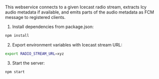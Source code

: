 This webservice connects to a given Icecast radio stream, extracts Icy audio metadata if available, and emits parts of the audio metadata as FCM message to registered clients. 

1. Install dependencies from package.json:

  ```bash
  npm install
  ```

2. Export environment variables with Icecast stream URL:

  ```bash
  export RADIO_STREAM_URL=xyz
  ```

3. Start the server:

  ```bash
  npm start
  ```
